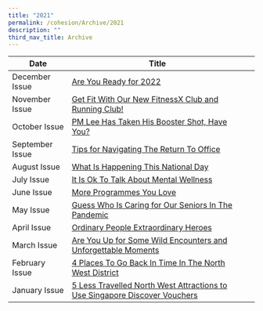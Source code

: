 ```yaml
---
title: "2021"
permalink: /cohesion/Archive/2021
description: ""
third_nav_title: Archive
---
```

| Date | Title |  |
| -------- | -------- | -------- |
| December Issue   | [Are You Ready for 2022](https://go.gov.sg/cohesion-dec-2021)
| November Issue    |[Get Fit With Our New FitnessX Club and Running Club!](https://go.gov.sg/cohesion-nov-2021)
| October Issue    | [PM Lee Has Taken His Booster Shot, Have You?](https://go.gov.sg/cohesion-oct-2021)
| September Issue    |[Tips for Navigating The Return To Office](https://go.gov.sg/cohesion-sep-2021)
| August Issue   |[What Is Happening This National Day](https://go.gov.sg/cohesion-august-2021)
| July Issue    |[It Is Ok To Talk About Mental Wellness](https://go.gov.sg/cohesion-july-2021)
| June Issue   |[More Programmes You Love](https://go.gov.sg/cohesion-june-2021)
| May Issue    |[Guess Who Is Caring for Our Seniors In The Pandemic ](https://go.gov.sg/cohesion-may-2021)
| April Issue    |[Ordinary People Extraordinary Heroes ](https://go.gov.sg/cohesion-apr-2021)
| March Issue   |[Are You Up for Some Wild Encounters and Unforgettable Moments](https://go.gov.sg/cohesion-mar-2021)
| February Issue   |[4 Places To Go Back In Time In The North West District ](https://go.gov.sg/cohesion-feb-2021)
| January Issue    |[5 Less Travelled North West Attractions to Use Singapore Discover Vouchers](https://go.gov.sg/cohesion-jan-2021)